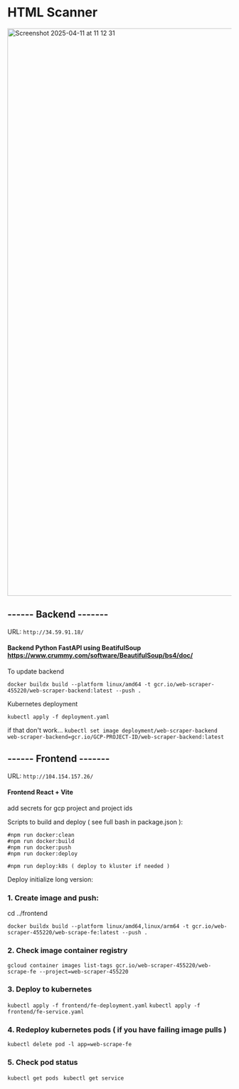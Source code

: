 # HTML Scanner
 
<img width="1274" alt="Screenshot 2025-04-11 at 11 12 31" src="https://github.com/user-attachments/assets/c8a3ecb6-c544-42ff-b90a-de4313d9a89f" />

## ------ Backend ------- 

URL: ```http://34.59.91.18/```
####  Backend Python FastAPI using BeatifulSoup https://www.crummy.com/software/BeautifulSoup/bs4/doc/ 

To update backend

```docker buildx build --platform linux/amd64 -t gcr.io/web-scraper-455220/web-scraper-backend:latest --push .```

Kubernetes deployment

```kubectl apply -f deployment.yaml ```

if that don't work...
```kubectl set image deployment/web-scraper-backend web-scraper-backend=gcr.io/GCP-PROJECT-ID/web-scraper-backend:latest```

## ------ Frontend ------- 
URL: ```http://104.154.157.26/```

####  Frontend React + Vite 
add secrets for gcp project and project ids

Scripts to build and deploy ( see full bash in package.json ):
```
#npm run docker:clean 
#npm run docker:build
#npm run docker:push  
#npm run docker:deploy

#npm run deploy:k8s ( deploy to kluster if needed )
```


Deploy initialize long version: 

### 1. Create image and push:
cd ../frontend
```
docker buildx build --platform linux/amd64,linux/arm64 -t gcr.io/web-scraper-455220/web-scrape-fe:latest --push .
```
### 2. Check image container registry
```gcloud container images list-tags gcr.io/web-scraper-455220/web-scrape-fe --project=web-scraper-455220```
### 3. Deploy to kubernetes
```kubectl apply -f frontend/fe-deployment.yaml```
```kubectl apply -f frontend/fe-service.yaml```

### 4. Redeploy kubernetes pods ( if you have failing image pulls ) 
```kubectl delete pod -l app=web-scrape-fe```
### 5. Check pod status
```kubectl get pods ```
```kubectl get service ```




